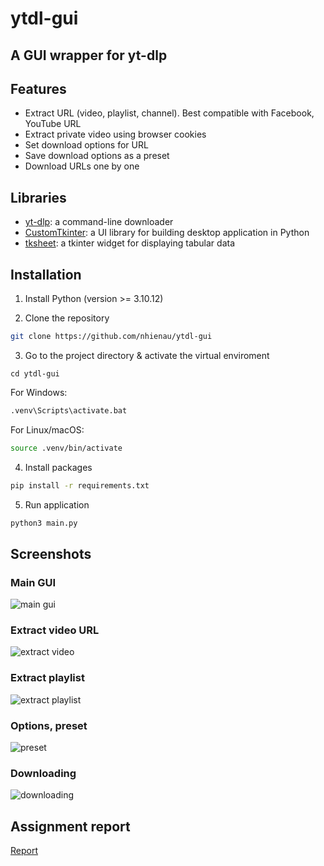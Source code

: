 # ytdl-gui

## A GUI wrapper for yt-dlp

## Features

- Extract URL (video, playlist, channel). Best compatible with Facebook, YouTube URL
- Extract private video using browser cookies
- Set download options for URL
- Save download options as a preset
- Download URLs one by one

## Libraries

- [yt-dlp](https://github.com/yt-dlp/yt-dlp): a command-line downloader
- [CustomTkinter](https://customtkinter.tomschimansky.com/): a UI library for building desktop application in Python
- [tksheet](https://github.com/ragardner/tksheet): a tkinter widget for displaying tabular data

## Installation

1. Install Python (version >= 3.10.12)

2. Clone the repository

```BASH
git clone https://github.com/nhienau/ytdl-gui
```

3. Go to the project directory & activate the virtual enviroment

```
cd ytdl-gui
```

For Windows:

```BASH
.venv\Scripts\activate.bat
```

For Linux/macOS:

```BASH
source .venv/bin/activate
```

4. Install packages

```BASH
pip install -r requirements.txt
```

5. Run application

```BASH
python3 main.py
```

## Screenshots

### Main GUI

![main gui](https://github.com/nhienau/ytdl-gui/assets/115203499/97f3f543-d227-46e2-8d21-6338c21303c3)

### Extract video URL

![extract video](https://github.com/nhienau/ytdl-gui/assets/115203499/41babdba-ed6a-4f93-ab55-de12b99c2d75)

### Extract playlist

![extract playlist](https://github.com/nhienau/ytdl-gui/assets/115203499/5c2e1379-8435-4d31-a237-2494fb8956bb)

### Options, preset

![preset](https://github.com/nhienau/ytdl-gui/assets/115203499/6532ac25-0b6a-41dc-9e75-22c7f232f8c4)

### Downloading

![downloading](https://github.com/nhienau/ytdl-gui/assets/115203499/c8c966ff-4c16-4b29-b779-47461bd95dd3)

## Assignment report

[Report](https://drive.google.com/file/d/1eBwB7TW6oXqLQix6N8ranTR2tFg6hb7R/view?usp=sharing)
